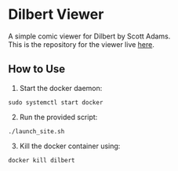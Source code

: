 # Dilbert Viewer
A simple comic viewer for Dilbert by Scott Adams.  
This is the repository for the viewer live [here](https://dilbert-viewer.herokuapp.com).

## How to Use
1. Start the docker daemon:
```
sudo systemctl start docker
```
2. Run the provided script:
```
./launch_site.sh
```
3. Kill the docker container using:
```
docker kill dilbert
```
